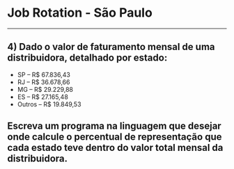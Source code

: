 # Job Rotation - São Paulo

___
## 4) Dado o valor de faturamento mensal de uma distribuidora, detalhado por estado:

- SP – R$ 67.836,43
- RJ – R$ 36.678,66
- MG – R$ 29.229,88
- ES – R$ 27.165,48
- Outros – R$ 19.849,53

## Escreva um programa na linguagem que desejar onde calcule o percentual de representação que cada estado teve dentro do valor total mensal da distribuidora.
